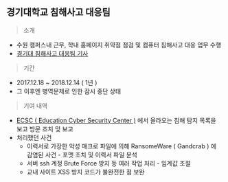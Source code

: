 ## 경기대학교 침해사고 대응팀

> 소개
- 수원 캠퍼스내 근무, 학내 홈페이지 취약점 점검 및 컴퓨터 침해사고 대응 업무 수행
- [경기대 침해사고 대응팀 기사](http://m.etnews.com/201009070151?obj=Tzo4OiJzdGRDbGFzcyI6Mjp7czo3OiJyZWZlcmVyIjtOO3M6NzoiZm9yd2FyZCI7czoxMzoid2ViIHRvIG1vYmlsZSI7fQ%3D%3D)

> 기간
- 2017.12.18 ~ 2018.12.14 ( 1년 )
- 그 이후엔 병역문제로 인한 잠시 중단 상태

> 기여 내역
- [ECSC ( Education Cyber Security Center )](http://www.law.go.kr/admRulLsInfoP.do?admRulId=44788&efYd=&admRulNm=%EA%B5%90%EC%9C%A1%EB%B6%80%EC%82%AC%EC%9D%B4%EB%B2%84%EC%95%88%EC%A0%84%EC%84%BC%ED%84%B0%EC%9A%B4%EC%98%81%EA%B7%9C%EC%A0%95) 에서 올라오는 침해 탐지 목록을 보고 방문 조치 및 보고
- 처리했던 사건 
  - 이력서로 가장한 악성 매크로 파일에 의해 RansomeWare ( Gandcrab ) 에 감염된 사건 - 포맷 조치 및 이력서 파일 분석
  - 서버 ssh 계정 Brute Force 방지 등 여러 작업 처리 - 임계값 조절
  - 교내 사이트 XSS 방지 코드가 불완전한 점 보완
  
